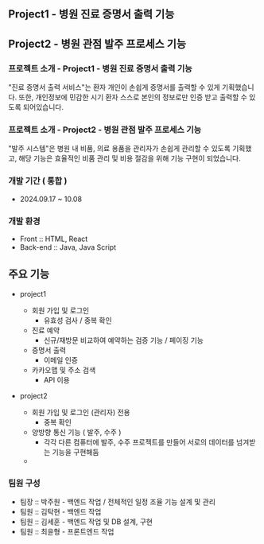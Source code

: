 ## Project1 - 병원 진료 증명서 출력 기능
## Project2 - 병원 관점 발주 프로세스 기능

### 프로젝트 소개 - Project1 - 병원 진료 증명서 출력 기능
"진료 증명서 출력 서비스"는 환자 개인이 손쉽게 증명서를 출력할 수 있게 기획했습니다.
또한, 개인정보에 민감한 시기 환자 스스로 본인의 정보로만 인증 받고 출력할 수 있도록 되어있습니다.

### 프로젝트 소개 - Project2 - 병원 관점 발주 프로세스 기능 
"발주 시스템"은 병원 내 비품, 의료 용품을 관리자가 손쉽게 관리할 수 있도록 기획했고,
해당 기능은 효율적인 비품 관리 및 비용 절감을 위해 기능 구현이 되었습니다.

### 개발 기간 ( 통합 )
* 2024.09.17 ~ 10.08

### 개발 환경
* Front :: HTML, React
* Back-end :: Java, Java Script

## 주요 기능
* project1
	* 회원 가입 및 로그인
		*  유효성 검사 / 중복 확인
	* 진료 예약 
		* 신규/재방문 비교하여 예약하는 검증 기능 / 페이징 기능
	* 증명서 출력 
		* 이메일 인증
	* 카카오맵 및 주소 검색 
		* API 이용

* project2
	* 회원 가입 및 로그인 (관리자) 전용
 		* 중복 확인
   	* 양방향 통신 기능 ( 발주, 수주 )
   		* 각각 다른 컴퓨터에 발주, 수주 프로젝트를 만들어 서로의 데이터를 넘겨받는 기능을 구현해둠
   	*       

### 팀원 구성
* 팀장 :: 박주원 - 백엔드 작업 / 전체적인 일정 조율 기능 설계 및 관리
* 팀원 :: 김탁현 - 백엔드 작업 
* 팀원 :: 김세훈 - 백엔드 작업 및 DB 설계, 구현
* 팀원 :: 최윤형 - 프론트엔드 작업

